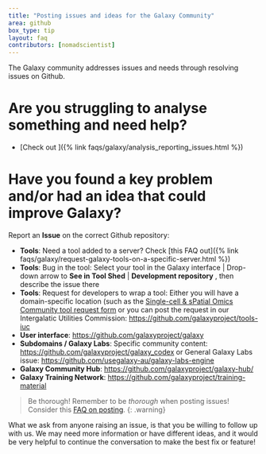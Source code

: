 ```yaml
---
title: "Posting issues and ideas for the Galaxy Community"
area: github
box_type: tip
layout: faq
contributors: [nomadscientist]
---
```


The Galaxy community addresses issues and needs through resolving issues on Github.

# Are you struggling to analyse something and need help?
- [Check out ]({% link faqs/galaxy/analysis_reporting_issues.html %})

# Have you found a key problem and/or had an idea that could improve Galaxy?

Report an **Issue** on the correct Github repository:

 - **Tools**: Need a tool added to a server? Check [this FAQ out]({% link faqs/galaxy/request-galaxy-tools-on-a-specific-server.html %})
 - **Tools**: Bug in the tool: Select your tool in the Galaxy interface | Drop-down arrow to **See in Tool Shed** | **Development repository** , then describe the issue there
 - **Tools**: Request for developers to wrap a tool: Either you will have a domain-specific location (such as the [Single-cell & sPatial Omics Community tool request form](https://docs.google.com/spreadsheets/d/15hqgqA-RMDhXR-ylKhRF-Dab9Ij2arYSKiEVoPl2df4/edit?usp=sharing) or you can post the request in our Intergalatic Utilities Commission: https://github.com/galaxyproject/tools-iuc
 - **User interface**: https://github.com/galaxyproject/galaxy
 - **Subdomains / Galaxy Labs**: Specific community content: https://github.com/galaxyproject/galaxy_codex or General Galaxy Labs issue: https://github.com/usegalaxy-au/galaxy-labs-engine
 - **Galaxy Community Hub**: https://github.com/galaxyproject/galaxy-hub/
 - **Galaxy Training Network**: https://github.com/galaxyproject/training-material

 > <warning-title>Be thorough!</warning-title>
 > Remember to be *thorough* when posting issues! Consider this [FAQ on posting](https://training.galaxyproject.org/training-material/faqs/galaxy/analysis_troubleshooting_reporting.html).
 {: .warning}

What we ask from anyone raising an issue, is that you be willing to follow up with us. We may need more information or have different ideas, and it would be very helpful to continue the conversation to make the best fix or feature!
